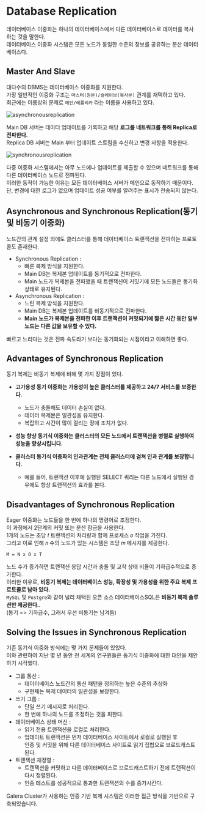# Database Replication

데이터베이스 이중화는 하나의 데이터베이스에서 다른 데이터베이스로 데이터를 복사하는 것을 말한다.     
데이터베이스 이중화 시스템은 모든 노드가 동일한 수준의 정보를 공유하는 분산 데이터베이스다.    
   
## Master And Slave

대다수의 DBMS는 데이터베이스 이중화를 지원한다.   
가장 일반적인 이중화 구조는 `마스터(원본)/슬레이브(복사본)` 관계를 채택하고 있다.  
최근에는 이름상의 문제로 `메인/레플리카` 라는 이름을 사용하고 있다.    

![asynchronousreplication](https://user-images.githubusercontent.com/50267433/164360492-25bade02-af8a-476d-a07c-eaffc65bf90e.png)
    
Main DB 서버는 데이터 업데이트를 기록하고 해당 **로그를 네트워크를 통해 Replica로 전파한다.**       
Replica DB 서버는 Main 부터 업데이트 스트림을 수신하고 변경 사항을 적용한다.       

![synchronousreplication](https://user-images.githubusercontent.com/50267433/164360556-850e1775-727b-4ab6-b25f-d7958769e429.png)

다중 이중화 시스템에서는 아무 노드에나 업데이트를 제출할 수 있으며 네트워크를 통해 다른 데이터베이스 노드로 전파된다.    
이러한 동작이 가능한 이유는 모든 데이터베이스 서버가 메인으로 동작하기 때문이다.               
단, 변경에 대한 로그가 없으며 업데이트 성공 여부를 알려주는 표시가 전송되지 않는다.        
  
## Asynchronous and Synchronous Replication(동기 및 비동기 이중화)  
노드간의 관계 설정 외에도 클러스터를 통해 데이터베이스 트랜잭션을 전파하는 프로토콜도 존재한다.   
   
* Synchronous Replication :    
    * 빠른 복제 방식을 지원한다.  
    * Main DB는 복제본 업데이트를 동기적으로 전파한다.  
    * Main 노드가 복제본을 전파했을 때 트랜잭션이 커밋기에 모든 노드들은 동기화 상태로 유지된다.   
* Asynchronous Replication :      
    * 느린 복제 방식을 지원한다.   
    * Main DB는 복제본 업데이트를 비동기적으로 전파한다.   
    * **Main 노드가 복제본을 전파한 이후 트랜잭션이 커밋되기에 짧은 시간 동안 일부 노드는 다른 값을 보유할 수 있다.**   

빠르고 느리다는 것은 전파 속도라기 보다는 동기화되는 시점이라고 이해하면 좋다.   

## Advantages of Synchronous Replication

동기 복제는 비동기 복제에 비해 몇 가지 장점이 있다.   

* **고가용성 동기 이중화는 가용성이 높은 클러스터를 제공하고 24/7 서비스를 보증한다.**    
    * 노드가 충돌해도 데이터 손실이 없다.   
    * 데이터 복제본은 일관성을 유지한다.   
    * 복잡하고 시간이 많이 걸리는 장애 조치가 없다.     
  
* **성능 향상 동기식 이중화는 클러스터의 모든 노드에서 트랜잭션을 병렬로 실행하여 성능을 향상시킵니다.**
* **클러스터 동기식 이중화의 인과관계는 전체 클러스터에 걸쳐 인과 관계를 보장합니다.**   
    * 예를 들어, 트랜잭션 이후에 실행된 SELECT 쿼리는 다른 노드에서 실행된 경우에도 항상 트랜잭션의 효과를 본다.   

## Disadvantages of Synchronous Replication
  
Eager 이중화는 노드들을 한 번에 하나의 명령어로 조정한다.       
이 과정에서 2단계의 커밋 또는 분산 잠금을 사용한다.     
1개의 노드는 초당 𝑡 트랜잭션의 처리량과 함께 프로세스 𝑜 작업을 가진다.    
그리고 이로 인해 𝑛 수의 노드가 있는 시스템은 초당 𝑚 메시지를 제공한다.      
             
```
M = N x O x T   
```  

노드 수가 증가하면 트랜잭션 응답 시간과 충돌 및 교착 상태 비율이 기하급수적으로 증가한다.       
이러한 이유로, **비동기 복제는 데이터베이스 성능, 확장성 및 가용성을 위한 주요 복제 프로토콜로 남아 있다.**            
`MySQL` 및 `Postgre`와 같이 널리 채택된 오픈 소스 데이터베이스SQL은 **비동기 복제 솔루션만 제공한다.**.       
(동기 => 기하급수, 그래서 우선 비동기는 남겨둠)   
  
## Solving the Issues in Synchronous Replication
       
기존 동기식 이중화 방식에는 몇 가지 문제들이 있었다.       
이와 관련하여 지난 몇 년 동안 전 세계의 연구원들은 동기식 이중화에 대한 대안을 제안하기 시작했다.    
 
* 그룹 통신 :     
   * 데이터베이스 노드간의 통신 패턴을 정의하는 높은 수준의 추상화    
   * 구현체는 복제 데이터의 일관성을 보장한다.    
* 쓰기 그룹 :   
   * 단일 쓰기 메시지로 처리한다.   
   * 한 번에 하나의 노드를 조정하는 것을 피한다.      
* 데이터베이스 상태 머신 :    
   * 읽기 전용 트랜잭션을 로컬로 처리한다.      
   * 업데이트 트랜잭션은 먼저 데이터베이스 사이트에서 로컬로 실행된 후     
     인증 및 커밋을 위해 다른 데이터베이스 사이트로 읽기 집합으로 브로드캐스트된다.   
* 트랜잭션 재정렬 : 
   * 트랜잭션을 커밋하고 다른 데이터베이스로 브로드캐스트하기 전에 트랜잭션이 다시 정렬된다. 
   * 인증 테스트를 성공적으로 통과한 트랜잭션의 수를 증가시킨다.   
      
Galera Cluster가 사용하는 인증 기반 복제 시스템은 이러한 접근 방식을 기반으로 구축되었습니다.
